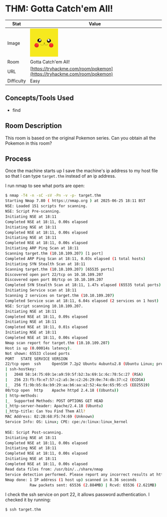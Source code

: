 # THM: Gotta Catch'em All!

| Stat | Value |
| ---------- | -------------------------------------------- |
| Image | <img src="../../images/write_ups/try_hack_me/gotta_catch_em_all/gotta_catch_em_all.jpeg" alt="Gotta Catch'em All!" width="90"/> |
| Room | Gotta Catch'em All! |
| URL | [https://tryhackme.com/room/pokemon](https://tryhackme.com/room/pokemon) |
| Difficulty | Easy |

## Concepts/Tools Used

- find

## Room Description

This room is based on the original Pokemon series. Can you obtain all the Pokemon in this room?

## Process

Once the machine starts up I save the machine's ip address to my host file so that I can type `target.thm` instead of an ip address.

I run nmap to see what ports are open:
```bash
$ nmap -T4 -n -sC -sV -Pn -v -p- target.thm
Starting Nmap 7.80 ( https://nmap.org ) at 2025-06-25 18:11 BST
NSE: Loaded 151 scripts for scanning.
NSE: Script Pre-scanning.
Initiating NSE at 18:11
Completed NSE at 18:11, 0.00s elapsed
Initiating NSE at 18:11
Completed NSE at 18:11, 0.00s elapsed
Initiating NSE at 18:11
Completed NSE at 18:11, 0.00s elapsed
Initiating ARP Ping Scan at 18:11
Scanning target.thm (10.10.109.207) [1 port]
Completed ARP Ping Scan at 18:11, 0.03s elapsed (1 total hosts)
Initiating SYN Stealth Scan at 18:11
Scanning target.thm (10.10.109.207) [65535 ports]
Discovered open port 22/tcp on 10.10.109.207
Discovered open port 80/tcp on 10.10.109.207
Completed SYN Stealth Scan at 18:11, 1.47s elapsed (65535 total ports)
Initiating Service scan at 18:11
Scanning 2 services on target.thm (10.10.109.207)
Completed Service scan at 18:11, 6.04s elapsed (2 services on 1 host)
NSE: Script scanning 10.10.109.207.
Initiating NSE at 18:11
Completed NSE at 18:11, 0.09s elapsed
Initiating NSE at 18:11
Completed NSE at 18:11, 0.01s elapsed
Initiating NSE at 18:11
Completed NSE at 18:11, 0.00s elapsed
Nmap scan report for target.thm (10.10.109.207)
Host is up (0.00014s latency).
Not shown: 65533 closed ports
PORT   STATE SERVICE VERSION
22/tcp open  ssh     OpenSSH 7.2p2 Ubuntu 4ubuntu2.8 (Ubuntu Linux; protocol 2.0)
| ssh-hostkey:
|   2048 58:14:75:69:1e:a9:59:5f:b2:3a:69:1c:6c:78:5c:27 (RSA)
|   256 23:f5:fb:e7:57:c2:a5:3e:c2:26:29:0e:74:db:37:c2 (ECDSA)
|_  256 f1:9b:b5:8a:b9:29:aa:b6:aa:a2:52:4a:6e:65:95:c5 (ED25519)
80/tcp open  http    Apache httpd 2.4.18 ((Ubuntu))
| http-methods:
|_  Supported Methods: POST OPTIONS GET HEAD
|_http-server-header: Apache/2.4.18 (Ubuntu)
|_http-title: Can You Find Them All?
MAC Address: 02:2B:68:F5:74:69 (Unknown)
Service Info: OS: Linux; CPE: cpe:/o:linux:linux_kernel

NSE: Script Post-scanning.
Initiating NSE at 18:11
Completed NSE at 18:11, 0.00s elapsed
Initiating NSE at 18:11
Completed NSE at 18:11, 0.00s elapsed
Initiating NSE at 18:11
Completed NSE at 18:11, 0.00s elapsed
Read data files from: /usr/bin/../share/nmap
Service detection performed. Please report any incorrect results at https://nmap.org/submit/ .
Nmap done: 1 IP address (1 host up) scanned in 8.36 seconds
           Raw packets sent: 65536 (2.884MB) | Rcvd: 65536 (2.621MB)
```

I check the ssh service on port 22, it allows password authentication. I checked it by running:

```bash
$ ssh target.thm
```
